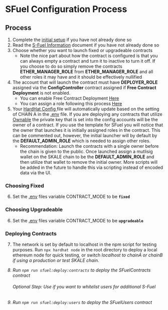 # SFuel Configuration Process

## Process

1. Complete the [initial setup](./InitialConfigurationProcess.md) if you have not already done so
2. Read the [S-Fuel Information](./SFuel.md) document if you have not already done so
3. Choose whether you want to launch fixed or upgradeable contracts
    - Note the nice part about how the contract is configured is that you can always empty a contract and turn it to inactive to turn it off. If you choose to do so simply remove the contracts <b>ETHER_MANAGER_ROLE</b> from <b>ETHER_MANAGER_ROLE</b> and all other roles it may have and it should be effectively nullified
4. The account that will launch the contract must have <b>DEPLOYER_ROLE</b> assigned via the <b>ConfigController</b> contract assigned if <b>Free Contract Deployment</b> is not enabled.
   - You can enable Free Contract Deployment [Here](./FreeContractDeployment.md)
   - You can assign a role following this process [Here](./AssignRole.md)
5. Your [HardHat Config ](../hardhat.config.js) file will automatically update based on the setting of CHAIN A in the [.env](../env) file. If you are deploying any contracts that utilize [Ownable](https://docs.openzeppelin.com/contracts/4.x/api/access#Ownable) the private key that is set into the config accounts will be the owner of a contract. If you use the template for SFuel you will notice that the owner that launches it is initially assigned roles in the contract. This can be commented out, however, the initial launcher will by default by the <b>DEFAULT_ADMIN_ROLE</b> which is needed to assign other roles. 
   - Recommendation: Launch the contracts with a single owner before the chain is given to the public. Once launched assign a mutlisig wallet on the SKALE chain to be the <b>DEFAULT_ADMIN_ROLE</b> and then utilize that wallet to remove the initial owner. More scripts will be added in the future to handle this via scripting instead of encoded data via the UI.

### Choosing Fixed
   6. Set the [.env](../.env) files variable CONTRACT_MODE to be <b>```fixed```</b>


### Choosing Upgradeable
   6. Set the [.env](../.env) files variable CONTRACT_MODE to be <b>```upgradeable```</b>

### Deploying Contracts
   7. The network is set by default to localhost in the npm script for testing purposes. Run ```npx hardhat node``` in the root directory to deploy a local ethereum node for quick testing, or switch <i>localhost<i> to <i>chainA</i> or <i>chainB</i> if using a production or test SKALE chain.
   8. Run ```npm run sfuel:deploy:contracts``` to deploy the SFuelContracts contract

      ###### Optional Step: Use if you want to whitelist users for additional S-Fuel

   9. Run ```npm run sfuel:deploy:users``` to deploy the SFuelUsers contract

